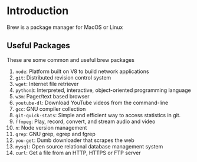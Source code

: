 # Introduction

Brew is a package manager for MacOS or Linux

## Useful Packages

These are some common and useful brew packages

1.  `node`: Platform built on V8 to build network applications
2.  `git`: Distributed revision control system
3.  `wget`: Internet file retriever
4.  `python3`: Interpreted, interactive, object-oriented programming language
5.  `w3m`: Pager/text based browser
6.  `youtube-dl`: Download YouTube videos from the command-line
7.  `gcc`: GNU compiler collection
8.  `git-quick-stats`: Simple and efficient way to access statistics in git.
9.  `ffmpeg`: Play, record, convert, and stream audio and video
10. `n`: Node version management
11. `grep`: GNU grep, egrep and fgrep
12. `you-get`: Dumb downloader that scrapes the web
13. `mysql`: Open source relational database management system
14. `curl`: Get a file from an HTTP, HTTPS or FTP server

